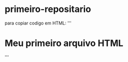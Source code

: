 # primeiro-repositario

para copiar codigo em HTML:
'''
<html>
  <h1>Meu primeiro arquivo HTML</h1>
  </html>
  '''
